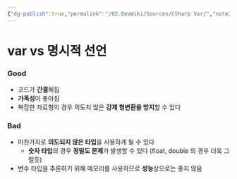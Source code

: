```yaml
---
{"dg-publish":true,"permalink":"/02.DevWiki/Sources/CSharp Var/","noteIcon":"","created":"2024-09-09T00:00:45.000+09:00","updated":"2025-07-19T22:58:36.000+09:00"}
---
```


# var vs 명시적 선언
### Good
- 코드가 **간결**해짐
- **가독성**이 좋아짐
- 복잡한 자료형의 경우 의도치 않은 **강제 형변환을 방지**할 수 있다
### Bad
- 마찬가지로 **의도되지 않은 타입**을 사용하게 될 수 있다
	- **숫자 타입**의 경우 **정밀도 문제**가 발생할 수 있다 (float, double 의 경우 더욱 그럴듯)
- 변수 타입을 추론하기 위해 메모리를 사용하므로 **성능**상으로는 좋지 않음